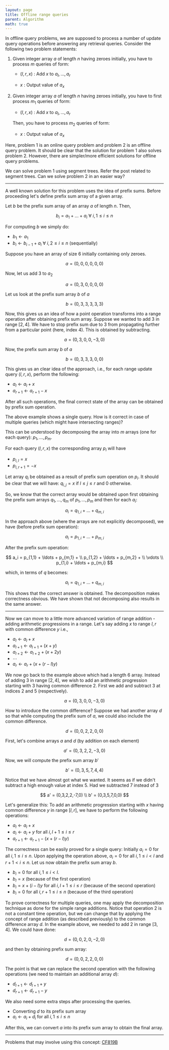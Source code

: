 ```yaml
---
layout: page
title: Offline range queries
parent: Algorithm
math: true
---
```


In offline query problems, we are supposed to process a number of update query
operations before answering any retrieval queries. Consider the following two
problem statements:

1.  Given integer array $a$ of length $n$ having zeroes initially, you have to process
    $m$ queries of form:

    - $(l, r, x)$ : Add $x$ to $a_l,\ldots,a_r$

    - $x$ : Output value of $a_x$

1.  Given integer array $a$ of length $n$ having zeroes initially, you have to first
    process $m_1$ queries of form:

    - $(l, r, x)$ : Add $x$ to $a_l,\ldots,a_r$

    Then, you have to process $m_2$ queries of form:

    - $x$ : Output value of $a_x$


Here, problem 1 is an online query problem and problem 2 is an offline query problem.
It should be clear that the solution for problem 1 also solves problem 2.
However, there are simpler/more efficient solutions for offline query problems.

We can solve problem 1 using segment trees. Refer the post related to segment trees.
Can we solve problem 2 in an easier way?

***

A well known solution for this problem uses the idea of prefix sums. 
Before proceeding let's define prefix sum array of a given array.

Let $b$ be the prefix sum array of an array $a$ of length $n$.
Then,

$$
b_i = a_1 + \ldots + a_i \ \forall\ i, 1 \le i \le n
$$

For computing $b$ we simply do:
- $b_1 \leftarrow a_1$
- $b_i \leftarrow b_{i-1} + a_i$ $\forall$ $i, 2 \le i \le n$ (sequentially)

Suppose you have an array of size $6$ initially containing only zeroes.

$$
a = (0, 0, 0, 0, 0, 0)
$$

Now, let us add $3$ to $a_2$

$$
a = (0, 3, 0, 0, 0, 0)
$$

Let us look at the prefix sum array $b$ of $a$

$$
b = (0, 3, 3, 3, 3, 3)
$$

Now, this gives us an idea of how a point operation transforms into a range
operation after obtaining prefix sum array. Suppose we wanted to add $3$ in
range $[2, 4]$. We have to stop prefix sum due to $3$ from propagating further
from a particular point (here, index $4$). This is obtained by subtracting.

$$
a = (0, 3, 0, 0, -3, 0)
$$

Now, the prefix sum array $b$ of $a$

$$
b = (0, 3, 3, 3, 0, 0)
$$

This gives us an clear idea of the approach, i.e., 
for each range update query $(l, r, x)$, perform the following:
- $a_l \leftarrow a_l + x$
- $a_{r+1} \leftarrow a_{r+1} - x$

After all such operations, the final correct state of the array can be obtained
by prefix sum operation.

The above example shows a single query. How is it correct in case of multiple
queries (which might have intersecting ranges)?

This can be understood by decomposing the array into $m$ arrays (one for each
query): $p_1,\ldots,p_m$.

For each query $(l, r, x)$ the corresponding array $p_i$ will have
- $p_{i, l} = x$
- $p_{i, r+1} = -x$

Let array $q_i$ be obtained as a result of prefix sum operation on $p_i$. It
should be clear that we will have: $q_{i,j} = x$ if $l \le j \le r$ and $0$
otherwise.

So, we know that the correct array would be obtained upon first obtaining the
prefix sum arrays $q_1,\ldots,q_m$ of $p_1,\ldots,p_m$ and then for each $a_i$:

$$
a_i = q_{1,i} + \ldots + q_{m,i}
$$

In the approach above (where the arrays are not explicitly decomposed), we have
(before prefix sum operation):

$$
a_i = p_{1,i} + \ldots + p_{m,i}
$$

After the prefix sum operation:

$$
a_i = 
  p_{1,1} + \ldots + p_{m,1} + \\
  p_{1,2} + \ldots + p_{m,2} + \\
  \vdots \\
  p_{1,i} + \ldots + p_{m,i}
$$

which, in terms of $q$ becomes:

$$
a_i = q_{1,i} + \ldots + q_{m,i}
$$

This shows that the correct answer is obtained. The decomposition makes
correctness obvious. We have shown that not decomposing also results in the same
answer.

***

Now we can move to a little more advanced variation of range addition - adding
arithmetic progressions in a range. Let's say adding $x$ to range $l, r$ with
common difference $y$ i.e.,

- $a_l \leftarrow a_l + x$
- $a_{l+1} \leftarrow a_{l+1} + (x + y)$
- $a_{l+2} \leftarrow a_{l+2} + (x + 2y)$
- $\cdots$
- $a_r \leftarrow a_r + (x + (r - l)y)$

We now go back to the example above which had a length $6$ array. Instead of
adding $3$ in range $[2, 4]$, we wish to add an arithmetic progression starting
with $3$ having common difference $2$. First we add and subtract $3$ at indices
$2$ and $5$ (respectively).

$$
a = (0,3,0,0,-3,0)
$$

How to introduce the common difference? Suppose we had another array $d$ so that
while computing the prefix sum of $a$, we could also include the common
difference.

$$
d = (0,0,2,2,0,0)
$$

First, let's combine arrays $a$ and $d$ (by addition on each element)

$$
a' = (0,3,2,2,-3,0)
$$

Now, we will compute the prefix sum array $b'$

$$
b' = (0,3,5,7,4,4)
$$

Notice that we have almost got what we wanted. It seems as if we didn't subtract
a high enough value at index $5$. Had we subtracted $7$ instead of $3$

$$
a' = (0,3,2,2,-7,0) \\
b' = (0,3,5,7,0,0)
$$

Let's generalize this: To add an arithmetic progression starting with $x$ having
common difference $y$ in range $[l, r]$, we have to perform the following
operations:
- $a_l \leftarrow a_l + x$
- $a_i \leftarrow a_i + y$ for all $i, l+1 \le i \le r$
- $a_{r+1} \leftarrow a_{r+1} - (x + (r - l)y)$

The correctness can be easily proved for a single query:
Initially $a_i = 0$ for all $i, 1 \le i \le n$. Upon applying the operation
above, $a_i = 0$ for all $i, 1 \le i \lt l$ and $r+1 \lt i \le n$. Let us now
obtain the prefix sum array $b$.
- $b_i = 0$ for all $i, 1 \le i \lt l$.
- $b_l = x$ (because of the first operation)
- $b_i = x + (i - l)y$ for all $i, l+1 \le i \le r$ (because of the second operation)
- $b_i = 0$ for all $i, r+1 \le i \le n$ (because of the third operation)

To prove correctness for multiple queries, one may apply the decomposition
technique as done for the simple range additions.
Notice that operation 2 is not a constant time operation, but we can change that
by applying the concept of range addition (as described previously) to the
common difference array $d$. In the example above, we needed to add $2$ in range
$[3, 4]$. We could have done:

$$
d = (0,0,2,0,-2,0)
$$

and then by obtaining prefix sum array:

$$
d = (0,0,2,2,0,0)
$$

The point is that we can replace the second operation with the following
operations (we need to maintain an additional array $d$):

- $d_{l+1} \leftarrow d_{l+1} + y$
- $d_{r+1} \leftarrow d_{r+1} - y$

We also need some extra steps after processing the queries.

- Converting $d$ to its prefix sum array
- $a_i \leftarrow a_i + d_i$ for all $i, 1 \le i \le n$

After this, we can convert $a$ into its prefix sum array to obtain the final array.

***

Problems that may involve using this concept:
[CF819B](https://codeforces.com/contest/819/problem/B)
